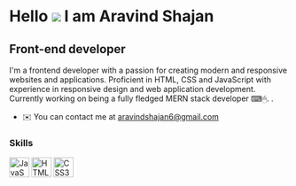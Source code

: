 
Hello ![](https://user-images.githubusercontent.com/18350557/176309783-0785949b-9127-417c-8b55-ab5a4333674e.gif)
I am Aravind Shajan
====================================================================================================================================

Front-end developer
-------------------

I'm a frontend developer with a passion for creating modern and responsive websites and applications. Proficient in HTML, CSS and JavaScript with experience in responsive design and web application development. Currently working on being a fully fledged MERN stack developer  ⌨🖱.
.
* ✉️  You can contact me at [aravindshajan6@gmail.com](mailto:aravindshajan6@gmail.com)



### Skills

<p align="left">
<a href="https://developer.mozilla.org/en-US/docs/Web/JavaScript" target="_blank" rel="noreferrer"><img src="https://raw.githubusercontent.com/danielcranney/readme-generator/main/public/icons/skills/javascript-colored.svg" width="36" height="36" alt="JavaScript" /></a>
<a href="https://developer.mozilla.org/en-US/docs/Glossary/HTML5" target="_blank" rel="noreferrer"><img src="https://raw.githubusercontent.com/danielcranney/readme-generator/main/public/icons/skills/html5-colored.svg" width="36" height="36" alt="HTML5" /></a>
<a href="https://www.w3.org/TR/CSS/#css" target="_blank" rel="noreferrer"><img src="https://raw.githubusercontent.com/danielcranney/readme-generator/main/public/icons/skills/css3-colored.svg" width="36" height="36" alt="CSS3" /></a>

</p>




